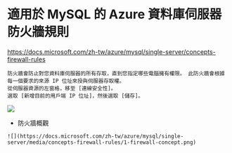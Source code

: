 
# 適用於 MySQL 的 Azure 資料庫伺服器防火牆規則
https://docs.microsoft.com/zh-tw/azure/mysql/single-server/concepts-firewall-rules

```
防火牆會防止對您資料庫伺服器的所有存取，直到您指定哪些電腦擁有權限。 此防火牆會根據每一個要求的來源 IP 位址來授與伺服器存取權。
從伺服器資源的左窗格，移至 [連線安全性]。 
選取 [新增目前的用戶端 IP 位址]，然後選取 [儲存]。

```


![](https://docs.microsoft.com/zh-tw/azure/mysql/single-server/media/quickstart-create-mysql-server-database-using-azure-portal/add-current-ip-firewall.png)


* 防火牆概觀
```
![](https://docs.microsoft.com/zh-tw/azure/mysql/single-server/media/concepts-firewall-rules/1-firewall-concept.png)
```

